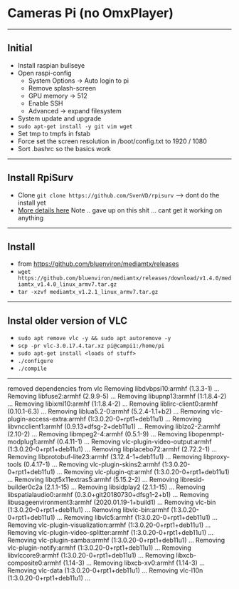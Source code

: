 # Cameras Pi (no OmxPlayer)

----

## Initial
* Install raspian bullseye
* Open raspi-config
  * System Options -> Auto login to pi
  * Remove splash-screen
  * GPU memory -> 512
  * Enable SSH
  * Advanced -> expand filesystem
* System update and upgrade
* `sudo apt-get install -y git vim wget`
* Set tmp to tmpfs in fstab
* Force set the screen resolution in /boot/config.txt to 1920 / 1080
* Sort .bashrc so the basics work

----
## Install RpiSurv
* Clone `git clone https://github.com/SvenVD/rpisurv` --> dont do the install yet
* [More details here](https://github.com/SvenVD/rpisurv)
Note .. gave up on this shit ... cant get it working on anything

----
## Install
* from https://github.com/bluenviron/mediamtx/releases
* `wget https://github.com/bluenviron/mediamtx/releases/download/v1.4.0/mediamtx_v1.4.0_linux_armv7.tar.gz`
* `tar -xzvf mediamtx_v1.2.1_linux_armv7.tar.gz`

----
## Instal older version of VLC
* `sudo apt remove vlc -y && sudo apt autoremove -y`
* `scp -pr vlc-3.0.17.4.tar.xz pi@campi1:/home/pi`
* `sudo apt-get install <loads of stuff>`
* `./configure`
* `./compile`


----
removed dependencies from vlc
Removing libdvbpsi10:armhf (1.3.3-1) ...
Removing libfuse2:armhf (2.9.9-5) ...
Removing libupnp13:armhf (1:1.8.4-2) ...
Removing libixml10:armhf (1:1.8.4-2) ...
Removing liblirc-client0:armhf (0.10.1-6.3) ...
Removing liblua5.2-0:armhf (5.2.4-1.1+b2) ...
Removing vlc-plugin-access-extra:armhf (1:3.0.20-0+rpt1+deb11u1) ...
Removing libvncclient1:armhf (0.9.13+dfsg-2+deb11u1) ...
Removing liblzo2-2:armhf (2.10-2) ...
Removing libmpeg2-4:armhf (0.5.1-9) ...
Removing libopenmpt-modplug1:armhf (0.4.11-1) ...
Removing vlc-plugin-video-output:armhf (1:3.0.20-0+rpt1+deb11u1) ...
Removing libplacebo72:armhf (2.72.2-1) ...
Removing libprotobuf-lite23:armhf (3.12.4-1+deb11u1) ...
Removing libproxy-tools (0.4.17-1) ...
Removing vlc-plugin-skins2:armhf (1:3.0.20-0+rpt1+deb11u1) ...
Removing vlc-plugin-qt:armhf (1:3.0.20-0+rpt1+deb11u1) ...
Removing libqt5x11extras5:armhf (5.15.2-2) ...
Removing libresid-builder0c2a (2.1.1-15) ...
Removing libsidplay2 (2.1.1-15) ...
Removing libspatialaudio0:armhf (0.3.0+git20180730+dfsg1-2+b1) ...
Removing libusageenvironment3:armhf (2020.01.19-1+build1) ...
Removing vlc-bin (1:3.0.20-0+rpt1+deb11u1) ...
Removing libvlc-bin:armhf (1:3.0.20-0+rpt1+deb11u1) ...
Removing libvlc5:armhf (1:3.0.20-0+rpt1+deb11u1) ...
Removing vlc-plugin-visualization:armhf (1:3.0.20-0+rpt1+deb11u1) ...
Removing vlc-plugin-video-splitter:armhf (1:3.0.20-0+rpt1+deb11u1) ...
Removing vlc-plugin-samba:armhf (1:3.0.20-0+rpt1+deb11u1) ...
Removing vlc-plugin-notify:armhf (1:3.0.20-0+rpt1+deb11u1) ...
Removing libvlccore9:armhf (1:3.0.20-0+rpt1+deb11u1) ...
Removing libxcb-composite0:armhf (1.14-3) ...
Removing libxcb-xv0:armhf (1.14-3) ...
Removing vlc-data (1:3.0.20-0+rpt1+deb11u1) ...
Removing vlc-l10n (1:3.0.20-0+rpt1+deb11u1) ...



